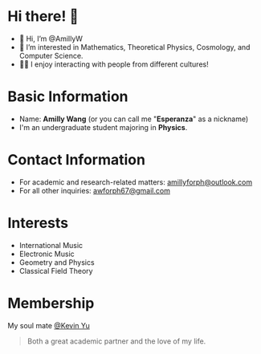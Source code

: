 # Hi there! 🤩
- 👋 Hi, I’m @AmillyW
- 👀 I’m interested in Mathematics, Theoretical Physics, Cosmology, and Computer Science.
- 👩‍💻 I enjoy interacting with people from different cultures!

<!---
AmillyW/AmillyW is a ✨ special ✨ repository because its `README.md` (this file) appears on your GitHub profile.
You can click the Preview link to take a look at your changes.
--->

# Basic Information
- Name: **Amilly Wang** (or you can call me "**Esperanza**" as a nickname)
- I'm an undergraduate student majoring in **Physics**.

# Contact Information
- For academic and research-related matters: amillyforph@outlook.com
- For all other inquiries: awforph67@gmail.com

# Interests
- International Music
- Electronic Music
- Geometry and Physics
- Classical Field Theory

# Membership
My soul mate [@Kevin Yu](https://github.com/Phiyu)
> Both a great academic partner and the love of my life.

